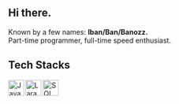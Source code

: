 ## Hi there.
Known by a few names: **Iban/Ban/Banozz.**<br>
Part-time programmer, full-time speed enthusiast.

## Tech Stacks
<a href="#"><img align="left" alt="JavaScript" title="JavaScript" width="32px" src="https://upload.wikimedia.org/wikipedia/commons/9/99/Unofficial_JavaScript_logo_2.svg" /></a>
<a href="#"><img align="left" alt="Laravel" title="Laravel" width="32px" src="https://upload.wikimedia.org/wikipedia/commons/thumb/9/9a/Laravel.svg/640px-Laravel.svg.png" /></a>
<a href="#"><img align="left" alt="SQL" title="SQL" width="32px" src="https://upload.wikimedia.org/wikipedia/commons/thumb/d/d7/Sql_data_base_with_logo.svg/640px-Sql_data_base_with_logo.svg.png" /></a>

<!--
**Banozz/Banozz** is a ✨ _special_ ✨ repository because its `README.md` (this file) appears on your GitHub profile.

Here are some ideas to get you started:

- 🔭 I’m currently working on ...
- 🌱 I’m currently learning ...
- 👯 I’m looking to collaborate on ...
- 🤔 I’m looking for help with ...
- 💬 Ask me about ...
- 📫 How to reach me: ...
- 😄 Pronouns: ...
- ⚡ Fun fact: ...
-->
